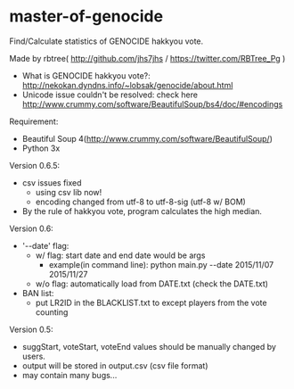 # master-of-genocide
Find/Calculate statistics of GENOCIDE hakkyou vote.

Made by rbtree( http://github.com/jhs7jhs / https://twitter.com/RBTree_Pg )

* What is GENOCIDE hakkyou vote?: http://nekokan.dyndns.info/~lobsak/genocide/about.html
* Unicode issue couldn't be resolved: check here http://www.crummy.com/software/BeautifulSoup/bs4/doc/#encodings

Requirement:
- Beautiful Soup 4(http://www.crummy.com/software/BeautifulSoup/)
- Python 3x

Version 0.6.5:
* csv issues fixed
    * using csv lib now!
	* encoding changed from utf-8 to utf-8-sig (utf-8 w/ BOM)
* By the rule of hakkyou vote, program calculates the high median.

Version 0.6:
* '--date' flag:
    * w/ flag: start date and end date would be args
        * example(in command line): python main.py --date 2015/11/07 2015/11/27
    * w/o flag: automatically load from DATE.txt (check the DATE.txt)
* BAN list:
    * put LR2ID in the BLACKLIST.txt to except players from the vote counting

Version 0.5:
* suggStart, voteStart, voteEnd values should be manually changed by users.
* output will be stored in output.csv (csv file format)
* may contain many bugs...